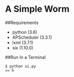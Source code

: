 # A Simple Worm
##Requirements
* python (3.6)
* APScheduler (3.3.1)
* lxml (3.7.1)
* six (1.10.0)

##Run In a Terminal
```
$ python ui.py
>> h
```
